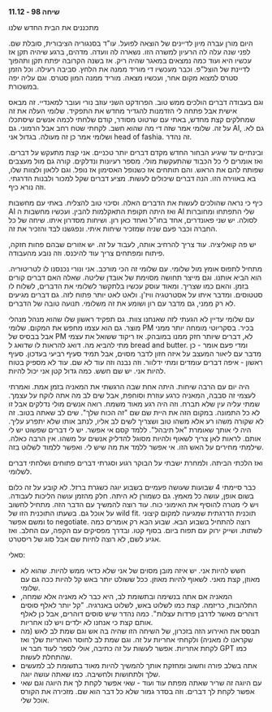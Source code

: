 **שיחה 98 \- 11.12**

מתכננים את הבית החדש שלנו

היום מורן עברה מיון לדיינים של הוצאה לפועל. עו"ד בסנגוריה הציבורית, סובלת שם. לפני שנה עלה לה הרעיון למשרה הזו. נשארה לה וועדה. מדהים, ברגע שיהיה תקן אז עכשיו היא ועוד כמה נמצאים במאגר שהיה ריק. אז בשנה הקרובה יפתח תקן ותהפוך לדיינת של הוצל"פ. וכבר מעכשיו די מוריד ממנה את הלחץ. סביבה רעילה. וכל הזמן סטרס למצוא מקום אחר, ועכשיו מצאה. מוריד ממנה המון סטרס. וגם עליה יפה במשכורת. 

וגם בעבודה דברים הולכים ממש טוב. הפרודקט השני עוזב נורי ועובר למאנדיי. זה מבאס אישית אבל פתחה לי הזדמנות להגדיר מחדש את התפקיד. שלומי העלה את זה שמחלקים קצת מחדש, באתי עם שרטוט מסודר, קודם שלחתי לכמה אנשים שיסתכלו על זה. שלומי אמר שזה די מה שהוא חשב. לקחתי שטח רחב אבל הרמוני. גם AI, גם לא. ושלומי אמר כן זה מעולה. בגדול אני head of fashia. זה נהדר. 

ובינתיים עד שיגיע הבחור החדש מקדם דברים יותר טכניים. אני קצת מתעקש על דברים. ואז אומרים לי כל הכבוד שהתעקשת מולי. מספר רעיונות ונדלקים. קורה גם מול מעצבים שפותח להם את הראש. והם תותחים אז כשנופל האסימון אז נופל. וגם ללאון ולצוות שלו, בא באווירה הזו. הנה דברים שיכולים לעשות. מציע דברים שקל למכור ולבנות הדרגתי. וזה נורא כיף. 

כיף כי נראה שהולכים לעשות את הדברים האלה. וסיכוי טוב להצליח. באתי עם מחשבות AI ואז היתה תקופת התאקלמות להבין. ועכשיו מחשבות ה AI שלי התפתחו ומחוברות לסולה. יש שני פאונדרים, אחד בחו"ל ואחד כאן רון. ושיחות מסדרון איתו. שיחה של כל החברה וכבר פעם שניה שמזכיר שיחות איתי. ונפגשנו לבד והזכיר את זה. 

יש פה קואליציה. עוד צריך להרחיב אותה, לעבוד על זה. יש אזורים שבהם פחות חזקה, פיתוח ומפתחים צריך עוד להיכנס. וזה נובע מהעבודה. 

מתחיל לתפוס אומץ מול שלומי. עם שלומי זה הכי מורכב. אני ונורי נכנסנו לו לטריטוריה. הוא הביא אותנו. וגם מייצר תחושה מסוימת של אובדן שליטה. שאלה האם דברים קורים בזמן. והאם כמו שצריך. ומאוד עוסק עכשיו בלתקשר לשלומי את הדברים, לשלוח לו סטטוסים. ומדבר איתו על אסטרטגיה וויז'ן. ולאט לאט יותר פתוח לזה. גם דברים מגיעים לא רק ממני, גם מדבר עם רון ושומע את זה משלומי. תנועה טובה של הדברים. 

עם שלומי עדיין לא הגעתי לזה שאנחנו צוות. גם תפקיד ראשון שלו שהוא מנהל מנהלי מוצר. גם הוא עצמו מחפש את המקום. שלומי PM בכיר. בסקריוטי מומחה יותר ממני אבל בבסיס של PM לא, דברים שיותר חזק ממנו במובהק. אז ריקוד ששואל את עצמי מתי להביא מה. דואג להראות לו שדואג ל bread and butter. ומדי פעם אומר \- כן מדבר עם ליאור המעצב על איזה חזון לדבר מסוים, אבל תמיד סעיף רביעי בעדכון. סעיף ראשון \- איפה דברים עומדים ומתי ידלוור. וזה נבנה וזה עוד לא שם. עוד לא מספיק בטוח להיות אני. יש שם חשש. כמה גדול קטן אני יכול להיות.

היה יום עם הרבה שיחות. היתה אחת שבה הרגשתי את המאניה בזמן אמת. ואמרתי לעצמי זה סבבה, המאניה כרגע עוזרת וסוחפת, אבל שים לב מה אתה לוקח על עצמך. שמתי עליה עין שלא תברח. וזה היה רגע מאוד משמח. רואה אנשים מולי נדלקים אבל זו לא כל התמונה. במקום הזה את היית שם שם "זה הכוח שלך". שים לב שאתה בטוב. זה לא שקורה משהו רע אלא משהו טוב ושצריך לשים לב אליו, לנתב אותו שלא יתפרע עליך. היה לי אותך שאומרת "אל תיבהל". ללמד קסם אי אפשר. יש לי דברים שפשוט יש לי אותם. לראות לאן צריך לשאוף ולהיות מסוגל להדליק אנשים על משהו. אין הרבה כאלה. שילמתי מחירים על האש הזו. אי אפשר ללמד את מה שיש לי. ואפשר ללמוד לשלוט בזה. 

ואז הלכתי הביתה. ולמחרת ישבתי על הבוקר רגוע וסגרתי דברים פתוחים ושלחתי דברים לשלומי. 

כבר סיימתי 4 שבועות שעושה פעמיים בשבוע יוגה כשגרת ברזל. לא קובע על זה כלום בשום אופן, עושה כל מאמץ. גם כשמורן לא היתה. חלק מהזמן עושה הליכות לעבודה. ויש לי מטרה להוסיף את האימוני כוח. עוד רוצה להמשיך עם הדבר הזה. מתחיל לחשוב על אוכל גם. בשעתו התוכנית הזו של wild fit. תוכנית הדרגתית שמגיעה למקום קיצוני ומשם אפשר to negotiate. רוצה להתחיל בשבוע הבא. שבוע הבא רק אומרים כמה לשתות. ושייק ירוק עם תפוח ביום. בסוף קטו. ובדרך מפסיקים עם הקפה, עם החלב. ואז אגיע לשם, לא רוצה לחיות שם אבל סוג של ריסטרט.

סאלי:

* חשש להיות אני. יש איזה מובן מסוים של אני שלא כדאי ממש להיות. שהוא לא מאוזן, קצת מאני. לשאוף להיות מאוזן. ככל ששולט יותר באש קל להיות ככה גם עם שלומי.   
* המאניה אם אתה בנשימה ובתשומת לב, היא כבר לא מאניה אלא שמחה, התלהבות, כריזמה. קצת כמו לשלוט באש, לשלוט באנרגיה. "קל יותר לאלף סוסים דוהרים מאשר לדרבן פרדות עצלות". כמה נהדר שיש סוסים דוהרים, אבל כן לאלף אותם קצת כי אנחנו לא ילדים ויש לנו אחריות.   
* תבסס את האירוע הזה בזכרון, של השיחה הזו שהיה בה אש וגם שמת לב לאש (מה שקראנו לו מאניה) ולקחתי אחריות על זה. וגם שמת לב לחוסר האחריות שלך ואז לקחת אחריות. אפשר לעשות על זה כתיבה, אולי לספר לעוד חבר או GPT כמו שהתחלת לעשות.   
* אתה בשלב פורה וחשוב ומחזקת אותך להמשיך להיות מאוד בתשומת לב למעשים שלך ולתחושות ולחשיבה. כמו שאתה עושה יוגה.  
* עם היוגה זה שריר שאתה מפתח עוד ועוד \- שאי אפשר לקחת לך את היוגה וגם שאי אפשר לקחת לך דברים. וזה בסדר גמור שלא כל דבר הוא שם. מזכירה את הקורס אוכל שלי. 

